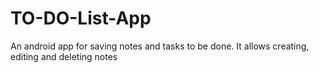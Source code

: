 # TO-DO-List-App
An android app for saving notes and tasks to be done. It allows creating, editing and deleting notes
